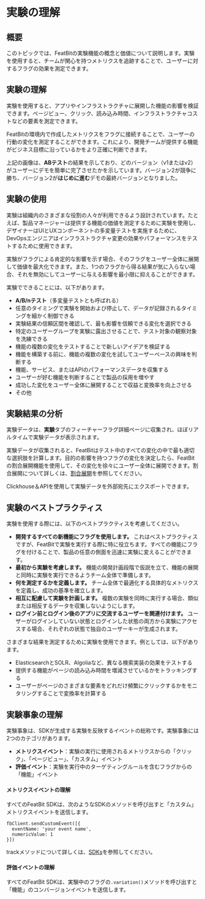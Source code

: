 # 実験の理解

## 概要

このトピックでは、FeatBitの実験機能の概念と価値について説明します。実験を使用すると、チームが関心を持つメトリクスを追跡することで、ユーザーに対するフラグの効果を測定できます。

## 実験の理解

実験を使用すると、アプリやインフラストラクチャに展開した機能の影響を検証できます。ページビュー、クリック、読み込み時間、インフラストラクチャコストなどの要素を測定できます。

FeatBitの環境内で作成したメトリクスをフラグに接続することで、ユーザーの行動の変化を測定することができます。これにより、開発チームが提供する機能がビジネス目標に沿っているかをより正確に判断できます。

上記の画像は、**ABテスト**の結果を示しており、どのバージョン（v1またはv2）がユーザーにデモを簡単に完了させたかを示しています。バージョン2が競争に勝ち、バージョン2が**はじめに進む**デモの最終バージョンとなりました。

## 実験の使用

実験は組織内のさまざまな役割の人々が利用できるよう設計されています。たとえば、製品マネージャーは提供する機能の価値を測定するために実験を使用し、デザイナーはUIとUXコンポーネントの多変量テストを実施するために、DevOpsエンジニアはインフラストラクチャ変更の効果やパフォーマンスをテストするために使用できます。

実験がフラグによる肯定的な影響を示す場合、そのフラグをユーザー全体に展開して価値を最大化できます。また、1つのフラグから得る結果が気に入らない場合、それを無効にしてユーザーに与える影響を最小限に抑えることができます。

実験でできることには、以下があります。

- **A/B/nテスト**（多変量テストとも呼ばれる）
- 任意のタイミングで実験を開始および停止して、データが記録されるタイミングを細かく制御できる
- 実験結果の信頼区間を確認して、最も影響を信頼できる変化を選択できる
- 特定のユーザーグループを実験に露出させることで、テスト対象の観察対象を洗練できる
- 機能の複数の変化をテストすることで新しいアイデアを検証する
- 機能を構築する前に、機能の複数の変化を試してユーザーベースの興味を判断する
- 機能、サービス、またはAPIのパフォーマンスデータを収集する
- ユーザーが好む機能を判断することで製品の採用を増やす
- 成功した変化をユーザー全体に展開することで収益と変換率を向上させる
- その他

## 実験結果の分析

実験データは、**実験**タブのフィーチャーフラグ詳細ページに収集され、ほぼリアルタイムで実験データが表示されます。

実験データが収集されると、FeatBitはテスト中のすべての変化の中で最も適切な選択肢を計算します。目的の影響を持つフラグの変化を決定したら、FeatBitの割合展開機能を使用して、その変化を徐々にユーザー全体に展開できます。割合展開について詳しくは、[割合展開](../feature-flags/targeting-users-with-flags/percentage-rollouts.md)を参照してください。

Clickhouse＆APIを使用して実験データを外部宛先にエクスポートできます。

## 実験のベストプラクティス

実験を使用する際には、以下のベストプラクティスを考慮してください。

- **開発するすべての新機能にフラグを使用します。** これはベストプラクティスですが、FeatBitで実験を実行する際に特に役立ちます。すべての機能にフラグを付けることで、製品の任意の側面を迅速に実験に変えることができます。
- **最初から実験を考慮します。** 機能の開発計画段階で仮説を立て、機能の展開と同時に実験を実行できるようチーム全体で準備します。
- **何を測定するかを定義します。** チーム全体で最適化する具体的なメトリクスを定義し、成功の基準を確立します。
- **相互に配慮して実験を計画します。** 複数の実験を同時に実行する場合、類似または相反するデータを収集しないようにします。
- **ログイン前とログイン後のアプリに交流するユーザーを関連付けます。** ユーザーがログインしていない状態とログインした状態の両方から実験にアクセスする場合、それぞれの状態で独自のユーザーキーが生成されます。

さまざまな結果を測定するために実験を使用できます。例としては、以下があります。

- ElasticsearchとSOLR、Algoliaなど、異なる検索実装の効果をテストする
- 提供する機能がページの読み込み時間を増減させているかをトラッキングする
- ユーザーがページのさまざまな要素をどれだけ頻繁にクリックするかをモニタリングすることで変換率を計算する

## 実験事象の理解

実験事象は、SDKが生成する実験を反映するイベントの総称です。実験事象には2つのカテゴリがあります。

* **メトリクスイベント**：実験の実行に使用されるメトリクスからの「クリック」、「ページビュー」、「カスタム」イベント
* **評価イベント**：実験を実行中のターゲティングルールを含むフラグからの「機能」イベント

#### メトリクスイベントの理解

すべてのFeatBit SDKは、次のようなSDKのメソッドを呼び出すと「カスタム」メトリクスイベントを送信します。

```
fbClient.sendCustomEvent([{
  eventName: 'your event name',
  numericValue: 1
}])
```

trackメソッドについて詳しくは、[SDKs](https://github.com/featbit/featbit-js-client-sdk#experiments-abn-testing)を参照してください。

#### 評価イベントの理解

すべてのFeatBit SDKは、実験中のフラグの`.variation()`メソッドを呼び出すと「機能」のコンバージョンイベントを送信します。